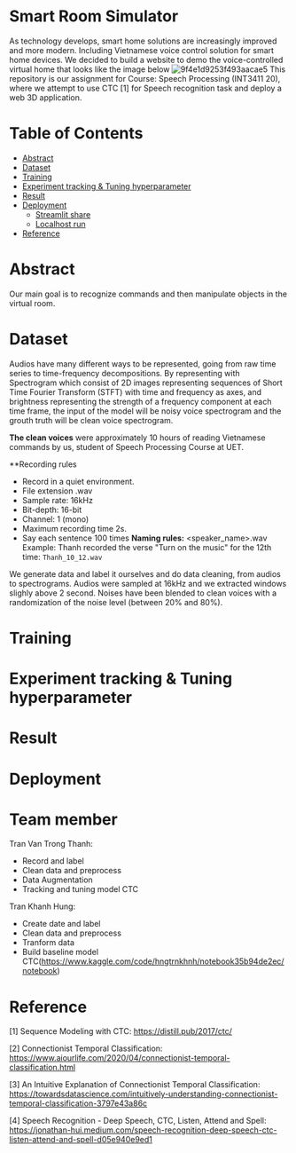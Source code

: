 # Smart Room Simulator
As technology develops, smart home solutions are increasingly improved and more modern. Including Vietnamese
voice control solution for smart home devices. We decided to build a website to demo the voice-controlled virtual home that looks like the image below
![9f4e1d9253f493aacae5](https://user-images.githubusercontent.com/103128064/174653290-d2734885-e941-401e-817f-5189f09d256c.jpg)
This repository is our assignment for Course: Speech Processing (INT3411 20), where we attempt to use CTC [1] for Speech recognition task and deploy a web  3D application.

Table of Contents
================
* [Abstract](#abstract)
* [Dataset](#dataset)
* [Training](#training)
* [Experiment tracking & Tuning hyperparameter](#experiment-tracking-&-tuning-hyperparameter)
* [Result](#result)
* [Deployment](#deployment)
    * [Streamlit share](#streamlit-share)
    * [Localhost run](#Localhost-run)
* [Reference](#reference)

Abstract
========
Our main goal is to recognize commands and then manipulate objects in the virtual room.
 
Dataset
=======

Audios have many different ways to be represented, going from raw time series to time-frequency decompositions. By representing with Spectrogram which consist of 2D images representing sequences of Short Time Fourier Transform (STFT) with time and frequency as axes, and brightness representing the strength of a frequency component at each time frame, the input of the model will be noisy voice spectrogram and the grouth truth will be clean voice spectrogram.


**The clean voices** were approximately 10 hours of reading Vietnamese commands by us, student of Speech Processing Course at UET. 

**Recording rules

- Record in a quiet environment.
- File extension .wav
- Sample rate: 16kHz
- Bit-depth: 16-bit
- Channel: 1 (mono)
- Maximum recording time 2s.
- Say each sentence 100 times
**Naming rules:** <speaker_name>_<sentence id>_<recording>.wav
Example: Thanh recorded the verse "Turn on the music" for the 12th time: `Thanh_10_12.wav`
   
We generate data and label it ourselves and do data cleaning, from audios to spectrograms. Audios were sampled at 16kHz and we extracted windows slighly above 2 second. Noises have been blended to clean voices with a randomization of the noise level (between 20% and 80%). 

Training
========


Experiment tracking & Tuning hyperparameter
==================

Result
======


Deployment
=========



Team member
===========
Tran Van Trong Thanh: 
- Record and label
- Clean data and preprocess
- Data Augmentation
- Tracking and tuning model CTC

Tran Khanh Hung: 
- Create date and label
- Clean data and preprocess
- Tranform data
- Build baseline model CTC(https://www.kaggle.com/code/hngtrnkhnh/notebook35b94de2ec/notebook)


Reference
============
<a id="1">[1]</a> 
Sequence Modeling with CTC: https://distill.pub/2017/ctc/

<a id="2">[2]</a> 
Connectionist Temporal Classification: https://www.aiourlife.com/2020/04/connectionist-temporal-classification.html

<a id="3">[3]</a> 
An Intuitive Explanation of Connectionist Temporal Classification: https://towardsdatascience.com/intuitively-understanding-connectionist-temporal-classification-3797e43a86c
  
<a id="4">[4]</a> 
Speech Recognition - Deep Speech, CTC, Listen, Attend and Spell: https://jonathan-hui.medium.com/speech-recognition-deep-speech-ctc-listen-attend-and-spell-d05e940e9ed1
